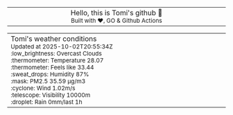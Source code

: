 
<div align="center">
<table>
<tbody>
<td align="center">
<img width="2000" height="0"><br>
Hello, this is Tomi's github 👋<br>
<sup>Built with ❤️, GO & Github Actions</sup><br>
<img width="2000" height="0">
</td>
</tbody>
</table>
</div>
<table>
<tbody>
<td align="left">
<img width="2000" height="0"><br>
Tomi's weather conditions<br>
<sup>Updated at 2025-10-02T20:55:34Z</sup><br>
<sup>:low_brightness: Overcast Clouds</sup><br>
<sup>:thermometer: Temperature 28.07 </sup><br>
<sup>:thermometer: Feels like 33.44</sup><br>
<sup>:sweat_drops: Humidity 87%</sup><br>
<sup>:mask: PM2.5 35.59 μg/m3</sup><br>
<sup>:cyclone: Wind 1.02m/s </sup><br>
<sup>:telescope: Visibility 10000m </sup><br>
<sup>:droplet: Rain 0mm/last 1h </sup><br>
<img width="2000" height="0">
</td>
<td align="left">
<img width="2000" height="0"><br>
<br>
<img width="2000" height="0">
</td>
</tbody>
</table>
</div>
    
